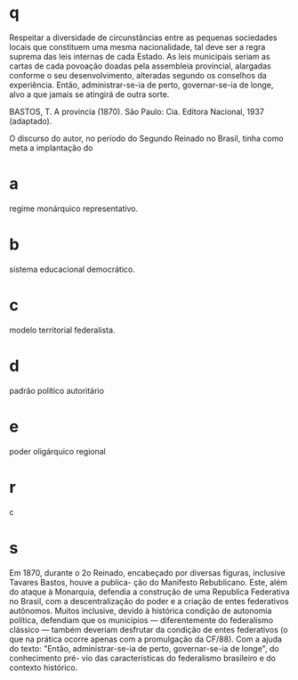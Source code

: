 # q
Respeitar a diversidade de circunstâncias entre as pequenas sociedades locais que constituem uma mesma nacionalidade, tal deve ser a regra suprema das leis internas de cada Estado. As leis municipais seriam as cartas de cada povoação doadas pela assembleia provincial, alargadas conforme o seu desenvolvimento, alteradas segundo os conselhos da experiência. Então, administrar-se-ia de perto, governar-se-ia de longe, alvo a que jamais se atingirá de outra sorte.

BASTOS, T. A província (1870). São Paulo: Cia. Editora Nacional, 1937 (adaptado).

O discurso do autor, no período do Segundo Reinado no Brasil, tinha como meta a implantação do

# a
regime monárquico representativo.

# b
sistema educacional democrático.

# c
modelo territorial federalista.

# d
padrão político autoritário

# e
poder oligárquico regional

# r
c

# s
Em 1870, durante o 2o Reinado, encabeçado por diversas figuras, inclusive Tavares Bastos, houve a publica- ção do Manifesto Rebublicano. Este, além do ataque à Monarquia, defendia a construção de uma Republica Federativa no Brasil, com a descentralização do poder e a criação de entes federativos autônomos. Muitos inclusive, devido à histórica condição de autonomia política, defendiam que os municípios — diferentemente do federalismo clássico — também deveriam desfrutar da condição de entes federativos (o que na prática ocorre apenas com a promulgação da CF/88). Com a ajuda do texto: "Então, administrar-se-ia de perto, governar-se-ia de longe", do conhecimento pré- vio das características do federalismo brasileiro e do contexto histórico.
